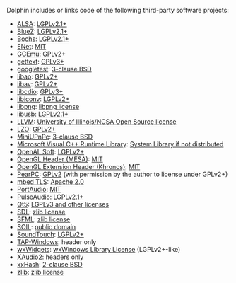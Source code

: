 Dolphin includes or links code of the following third-party software projects:

- [ALSA](http://www.alsa-project.org/):
   [LGPLv2.1+](http://git.alsa-project.org/?p=alsa-lib.git;a=blob;f=COPYING)
- [BlueZ](http://www.bluez.org/):
   [LGPLv2.1+](https://git.kernel.org/cgit/bluetooth/bluez.git/tree/COPYING.LIB)
- [Bochs](http://bochs.sourceforge.net/):
   [LGPLv2.1+](http://bochs.sourceforge.net/cgi-bin/lxr/source/COPYING)
- [ENet](http://enet.bespin.org/):
   [MIT](http://enet.bespin.org/License.html)
- [GCEmu](http://sourceforge.net/projects/gcemu-project/):
   GPLv2+
- [gettext](https://www.gnu.org/software/gettext/):
   [GPLv3+](http://git.savannah.gnu.org/cgit/gettext.git/tree/COPYING)
- [googletest](https://code.google.com/p/googletest/):
   [3-clause BSD](https://code.google.com/p/googletest/source/browse/trunk/LICENSE)
- [libao](https://www.xiph.org/ao/):
   [GPLv2+](https://trac.xiph.org/browser/trunk/ao/README)
- [libav](https://libav.org/):
   [GPLv2+](https://libav.org/legal.html)
- [libcdio](https://www.gnu.org/software/libcdio/):
   [GPLv3+](http://git.savannah.gnu.org/gitweb/?p=libcdio.git;a=blob_plain;f=COPYING)
- [libiconv](https://www.gnu.org/software/libiconv/):
   [LGPLv2+](http://git.savannah.gnu.org/cgit/libiconv.git/tree/COPYING.LIB)
- [libpng](http://www.libpng.org/pub/png/libpng.html):
   [libpng license](http://www.libpng.org/pub/png/src/libpng-LICENSE.txt)
- [libusb](http://libusb.info/):
   [LGPLv2.1+](https://github.com/libusb/libusb/blob/master/COPYING)
- [LLVM](http://llvm.org/):
   [University of Illinois/NCSA Open Source license](http://llvm.org/docs/DeveloperPolicy.html#license)
- [LZO](http://www.oberhumer.com/opensource/lzo/):
   [GPLv2+](http://www.oberhumer.com/opensource/gpl.html)
- [MiniUPnPc](http://miniupnp.free.fr/):
   [3-clause BSD](https://github.com/miniupnp/miniupnp/blob/master/miniupnpc/LICENSE)
- [Microsoft Visual C++ Runtime Library](http://www.microsoft.com/en-us/download/details.aspx?id=40784):
   [System Library if not distributed](https://www.gnu.org/licenses/gpl-faq.html#WindowsRuntimeAndGPL)
- [OpenAL Soft](http://kcat.strangesoft.net/openal.html):
   [LGPLv2+](http://repo.or.cz/w/openal-soft.git/blob/HEAD:/COPYING)
- [OpenGL Header (MESA)](http://mesa3d.org/):
   [MIT](http://cgit.freedesktop.org/mesa/mesa/tree/include/GL/gl.h)
- [OpenGL Extension Header (Khronos)](https://www.opengl.org/registry/#headers):
   [MIT](https://www.opengl.org/registry/api/GL/glext.h)
- [PearPC](http://pearpc.sourceforge.net/):
   [GPLv2](http://pearpc.cvs.sourceforge.net/viewvc/pearpc/pearpc/COPYING?view=markup) (with permission by the author to license under GPLv2+)
- [mbed TLS](https://tls.mbed.org/):
   [Apache 2.0](https://github.com/ARMmbed/mbedtls/blob/development/LICENSE)
- [PortAudio](http://www.portaudio.com/):
   [MIT](http://www.portaudio.com/license.html)
- [PulseAudio](http://www.freedesktop.org/wiki/Software/PulseAudio/):
   [LGPLv2.1+](http://cgit.freedesktop.org/pulseaudio/pulseaudio/tree/LICENSE)
- [Qt5](http://qt-project.org/):
   [LGPLv3 and other licenses](http://doc.qt.io/qt-5/licensing.html)
- [SDL](https://www.libsdl.org/):
   [zlib license](http://hg.libsdl.org/SDL/file/tip/COPYING.txt)
- [SFML](http://www.sfml-dev.org/):
   [zlib license](http://www.sfml-dev.org/license.php)
- [SOIL](http://www.lonesock.net/soil.html):
   [public domain](http://www.lonesock.net/soil.html)
- [SoundTouch](http://www.surina.net/soundtouch/):
   [LGPLv2+](http://www.surina.net/soundtouch/license.html)
- [TAP-Windows](https://openvpn.net/):
   header only
- [wxWidgets](https://www.wxwidgets.org/):
   [wxWindows Library License](https://www.wxwidgets.org/about/licence/) (LGPLv2+-like)
- [XAudio2](http://msdn.microsoft.com/en-us/library/windows/desktop/hh405049.aspx):
   headers only
- [xxHash](https://github.com/Cyan4973/xxHash):
   [2-clause BSD](https://github.com/Cyan4973/xxHash/blob/master/LICENSE)
- [zlib](http://www.zlib.net/):
   [zlib license](http://www.zlib.net/zlib_license.html)
